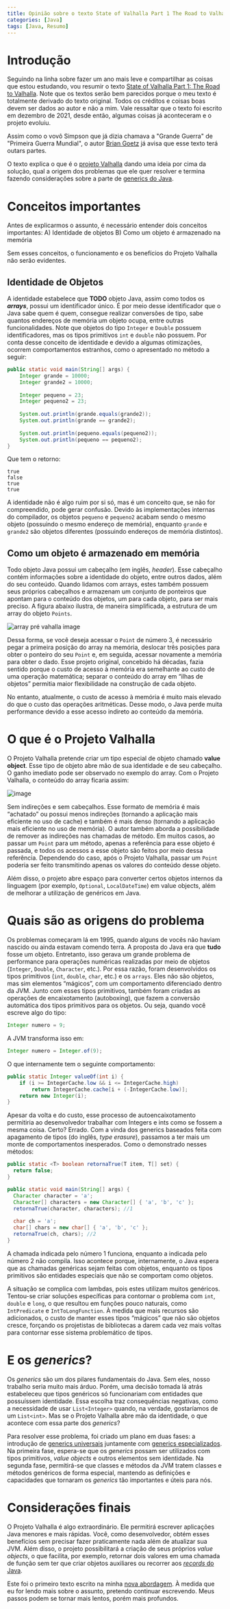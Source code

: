 ```yaml
---
title: Opinião sobre o texto State of Valhalla Part 1 The Road to Valhalla
categories: [Java]
tags: [Java, Resumo]
---
```


# Introdução
Seguindo na linha sobre fazer um ano mais leve e compartilhar as coisas que estou estudando, vou resumir o texto [State of Valhalla Part 1: The Road to Valhalla](https://openjdk.org/projects/valhalla/design-notes/state-of-valhalla/01-background). Note que os textos serão bem parecidos porque o meu texto é totalmente derivado do texto original. Todos os créditos e coisas boas devem ser dados ao autor e não a mim. Vale ressaltar que o texto foi escrito em dezembro de 2021, desde então, algumas coisas já aconteceram e o projeto evoluiu.

Assim como o vovô Simpson que já dizia chamava a "Grande Guerra" de "Primeira Guerra Mundial", o autor [Brian Goetz](https://bsky.app/profile/briangoetz.bsky.social) já avisa que esse texto terá outars partes. 

O texto explica o que é o [projeto Valhalla](https://openjdk.org/projects/valhalla/) dando uma ideia por cima da solução, qual a origem dos problemas que ele quer resolver e termina fazendo considerações sobre a parte de [generics do Java](https://www.baeldung.com/java-generics).

# Conceitos importantes
Antes de explicarmos o assunto, é necessário entender dois conceitos importantes:
A) Identidade de objetos
B) Como um objeto é armazenado na memória

Sem esses conceitos, o funcionamento e os benefícios do Projeto Valhalla não serão evidentes.

## Identidade de Objetos

A identidade estabelece que **TODO** objeto Java, assim como todos os ***arrays***, possui um identificador único. É por meio desse identificador que o Java sabe quem é quem, consegue realizar conversões de tipo, sabe quantos endereços de memória um objeto ocupa, entre outras funcionalidades. Note que objetos do tipo `Integer` e `Double` possuem identificadores, mas os tipos primitivos `int` e `double` não possuem. Por conta desse conceito de identidade e devido a algumas otimizações, ocorrem comportamentos estranhos, como o apresentado no método a seguir:

```java
public static void main(String[] args) {
    Integer grande = 10000;
    Integer grande2 = 10000;
    
    Integer pequeno = 23;
    Integer pequeno2 = 23;
    
    System.out.println(grande.equals(grande2));
    System.out.println(grande == grande2);
    
    System.out.println(pequeno.equals(pequeno2));
    System.out.println(pequeno == pequeno2);
}
```

Que tem o retorno: 
```
true
false
true
true
```
A identidade não é algo ruim por si só, mas é um conceito que, se não for compreendido, pode gerar confusão. Devido às implementações internas do compilador, os objetos `pequeno` e `pequeno2` acabam sendo o mesmo objeto (possuindo o mesmo endereço de memória), enquanto `grande` e `grande2` são objetos diferentes (possuindo endereços de memória distintos).

## Como um objeto é armazenado em memória

Todo objeto Java possui um cabeçalho (em inglês, *header*). Esse cabeçalho contém informações sobre a identidade do objeto, entre outros dados, além do seu conteúdo. Quando lidamos com arrays, estes também possuem seus próprios cabeçalhos e armazenam um conjunto de ponteiros que apontam para o conteúdo dos objetos, um para cada objeto, para ser mais preciso. A figura abaixo ilustra, de maneira simplificada, a estrutura de um array do objeto `Points`.

![array pré vahalla image](/images/array-pre-valhalla.png)

Dessa forma, se você deseja acessar o ``Point`` de número 3, é necessário pegar a primeira posição do array na memória, deslocar três posições para obter o ponteiro do seu `Point` e, em seguida, acessar novamente a memória para obter o dado. Esse projeto original, concebido há décadas, fazia sentido porque o custo de acesso à memória era semelhante ao custo de uma operação matemática; separar o conteúdo do array em “ilhas de objetos” permitia maior flexibilidade na construção de cada objeto.

No entanto, atualmente, o custo de acesso à memória é muito mais elevado do que o custo das operações aritméticas. Desse modo, o Java perde muita performance devido a esse acesso indireto ao conteúdo da memória.

# O que é o Projeto Valhalla

O Projeto Valhalla pretende criar um tipo especial de objeto chamado **value object**. Esse tipo de objeto abre mão de sua identidade e de seu cabeçalho. O ganho imediato pode ser observado no exemplo do array. Com o Projeto Valhalla, o conteúdo do array ficaria assim:

![image](/images/array-pos-valhalla.png)

Sem indireções e sem cabeçalhos. Esse formato de memória é mais “achatado” ou possui menos indireções (tornando a aplicação mais eficiente no uso de cache) e também é mais denso (tornando a aplicação mais eficiente no uso de memória). O autor também aborda a possibilidade de remover as indireções nas chamadas de método. Em muitos casos, ao passar um `Point` para um método, apenas a referência para esse objeto é passada, e todos os acessos a esse objeto são feitos por meio dessa referência. Dependendo do caso, após o Projeto Valhalla, passar um `Point` poderia ser feito transmitindo apenas os valores do conteúdo desse objeto.

Além disso, o projeto abre espaço para converter certos objetos internos da linguagem (por exemplo, `Optional`, `LocalDateTime`) em value objects, além de melhorar a utilização de genéricos em Java.

# Quais são as origens do problema

Os problemas começaram lá em 1995, quando alguns de vocês não haviam nascido ou ainda estavam comendo terra. A proposta do Java era que **tudo** fosse um objeto. Entretanto, isso gerava um grande problema de performance para operações numéricas realizadas por meio de objetos (`Integer`, `Double`, `Character`, etc.). Por essa razão, foram desenvolvidos os tipos primitivos (`int`, `double`, `char`, etc.) e os `arrays`. Eles não são objetos, mas sim elementos “mágicos”, com um comportamento diferenciado dentro da JVM. Junto com esses tipos primitivos, também foram criadas as operações de encaixotamento (autoboxing), que fazem a conversão automática dos tipos primitivos para os objetos. Ou seja, quando você escreve algo do tipo:

```Java
Integer numero = 9;
```

A JVM transforma isso em:

```Java
Integer numero = Integer.of(9);
```

O que internamente tem o seguinte comportamento:

```java
public static Integer valueOf(int i) {
    if (i >= IntegerCache.low && i <= IntegerCache.high)
        return IntegerCache.cache[i + (-IntegerCache.low)];
    return new Integer(i);
}
```

Apesar da volta e do custo, esse processo de autoencaixotamento permitiria ao desenvolvedor trabalhar com Integers e ints como se fossem a mesma coisa. Certo? Errado. Com a vinda dos generics baseados feita com apagamento de tipos (do inglês, *type erasure*), passamos a ter mais um monte de comportamentos inesperados. Como o demonstrado nesses métodos:

```java
public static <T> boolean retornaTrue(T item, T[] set) {
  return false;
}

public static void main(String[] args) {  
  Character character = 'a';
  Character[] characters = new Character[] { 'a', 'b', 'c' };
  retornaTrue(character, characters); //1
  
  char ch = 'a';
  char[] chars = new char[] { 'a', 'b', 'c' };
  retornaTrue(ch, chars); //2
}
```

A chamada indicada pelo número 1 funciona, enquanto a indicada pelo número 2 não compila. Isso acontece porque, internamente, o Java espera que as chamadas genéricas sejam feitas com objetos, enquanto os tipos primitivos são entidades especiais que não se comportam como objetos.

A situação se complica com lambdas, pois estes utilizam muitos genéricos. Tentou-se criar soluções específicas para contornar o problema com `int`, `double` e `long`, o que resultou em funções pouco naturais, como `IntPredicate` e `IntToLongFunction`. À medida que mais recursos são adicionados, o custo de manter esses tipos “mágicos” que não são objetos cresce, forçando os projetistas de bibliotecas a darem cada vez mais voltas para contornar esse sistema problemático de tipos.

# E os *generics*?

Os *generics* são um dos pilares fundamentais do Java. Sem eles, nosso trabalho seria muito mais árduo. Porém, uma decisão tomada lá atrás estabeleceu que tipos genéricos só funcionariam com entidades que possuíssem identidade. Essa escolha traz consequências negativas, como a necessidade de usar `List<Integer>` quando, na verdade, gostaríamos de um `List<int>`. Mas se o Projeto Valhalla abre mão da identidade, o que acontece com essa parte dos *generics*?

Para resolver esse problema, foi criado um plano em duas fases: a introdução de [generics universais](https://openjdk.org/jeps/8261529) juntamente com [generics especializados](https://openjdk.org/jeps/218). Na primeira fase, espera-se que os *generics* possam ser utilizados com tipos primitivos, *value objects* e outros elementos sem identidade. Na segunda fase, permitirá-se que classes e métodos da JVM tratem classes e métodos genéricos de forma especial, mantendo as definições e capacidades que tornaram os *generics* tão importantes e úteis para nós.

# Considerações finais

O Projeto Valhalla é algo extraordinário. Ele permitirá escrever aplicações Java menores e mais rápidas. Você, como desenvolvedor, obtém esses benefícios sem precisar fazer praticamente nada além de atualizar sua JVM. Além disso, o projeto possibilitará a criação de seus próprios *value objects*, o que facilita, por exemplo, retornar dois valores em uma chamada de função sem ter que criar objetos auxiliares ou recorrer aos [*records* do Java](https://www.baeldung.com/java-record-keyword).

Este foi o primeiro texto escrito na minha [nova abordagem](/posts/novos-rumos). À medida que eu for lendo mais sobre o assunto, pretendo continuar escrevendo. Meus passos podem se tornar mais lentos, porém mais profundos.